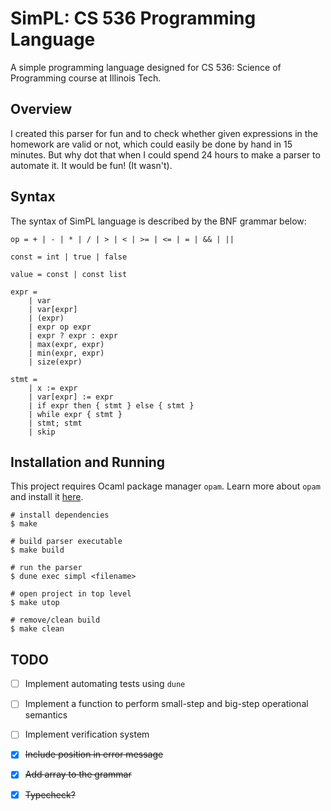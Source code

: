 # SimPL: CS 536 Programming Language

A simple programming language designed for CS 536: Science of Programming course
at Illinois Tech.

## Overview

I created this parser for fun and to check whether given expressions in
the homework are valid or not, which could easily be done by hand in 15 minutes.
But why dot that when I could spend 24 hours to make a parser to automate it. It
would be fun! (It wasn't).

## Syntax

The syntax of SimPL language is described by the BNF grammar below:

```
op = + | - | * | / | > | < | >= | <= | = | && | ||

const = int | true | false

value = const | const list

expr =
    | var
    | var[expr]
    | (expr)
    | expr op expr
    | expr ? expr : expr
    | max(expr, expr)
    | min(expr, expr)
    | size(expr)

stmt =
    | x := expr
    | var[expr] := expr
    | if expr then { stmt } else { stmt }
    | while expr { stmt }
    | stmt; stmt
    | skip
```

## Installation and Running

This project requires Ocaml package manager `opam`. Learn more about `opam` and
install it [here](https://opam.ocaml.org/).

```
# install dependencies
$ make

# build parser executable
$ make build

# run the parser
$ dune exec simpl <filename>

# open project in top level
$ make utop

# remove/clean build
$ make clean
```

## TODO

- [ ] Implement automating tests using `dune`

- [ ] Implement a function to perform small-step and big-step operational semantics

- [ ] Implement verification system

- [x] ~~Include position in error message~~

- [x] ~~Add array to the grammar~~

- [x] ~~Typecheck?~~
